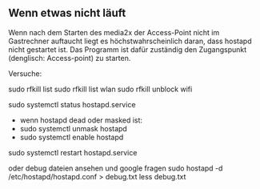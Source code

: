 ## Wenn etwas nicht läuft
Wenn nach dem Starten des media2x der Access-Point nicht im Gastrechner auftaucht liegt es 
höchstwahrscheinlich daran, dass hostapd nicht gestartet ist. Das Programm ist dafür zuständig den
Zugangspunkt (denglisch: Access-point) zu starten.

Versuche:

sudo rfkill list
sudo rfkill list wlan
sudo rfkill unblock wifi

sudo systemctl status hostapd.service
  - wenn hostapd dead oder masked ist:
  - sudo systemctl unmask hostapd
  - sudo systemctl enable hostapd

sudo systemctl restart hostapd.service

oder debug dateien ansehen und google fragen 
sudo hostapd -d /etc/hostapd/hostapd.conf > debug.txt
less debug.txt


